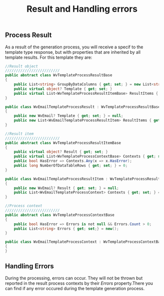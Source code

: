 ﻿---
order: 3
title: Result and Handling errors
menu: Result & Errors
toc: false
---

## Process Result
As a result of the generation process, you will receive a specif to the template type response, but with properties that are inherited by all template results. For this template they are:

```csharp
//Result object
/////////////////////////
public abstract class WvTemplateProcessResultBase
{
	public List<string> GroupByDataColumns { get; set; } = new List<string>();
	public virtual object? Template { get; set; }
	public virtual List<WvTemplateProcessResultItemBase> ResultItems { get; set; } = new();
}

public class WvEmailTemplateProcessResult : WvTemplateProcessResultBase
{
	public new WvEmail? Template { get; set; } = null;
	public new List<WvEmailTemplateProcessResultItem> ResultItems { get; set; } = new();
}

//Result item
/////////////////////////
public abstract class WvTemplateProcessResultItemBase
{
	public virtual object? Result { get; set; }
	public virtual List<WvTemplateProcessContextBase> Contexts { get; set; } = new();
	public bool HasError => Contexts.Any(x => x.HasError);
	public long NumberOfDataTableRows { get; set; } = 0;
}

public class WvEmailTemplateProcessResultItem : WvTemplateProcessResultItemBase
{
	public new WvEmail? Result { get; set; } = null;
	public List<WvEmailTemplateProcessContext> Contexts { get; set; } = new();
}

//Process context
/////////////////////////
public abstract class WvTemplateProcessContextBase
{
	public bool HasError => Errors is not null && Errors.Count > 0;
	public List<string> Errors { get; set;} = new();
}

public class WvEmailTemplateProcessContext : WvTemplateProcessContextBase
{
}

```

## Handling Errors
During the processing, errors can occur. They will not be thrown but reported in the result process contexts by their *Errors* property.There you can find if any error occured during the template generation process.